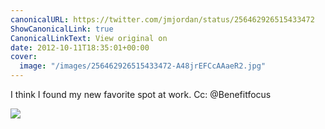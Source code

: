 ```yaml
---
canonicalURL: https://twitter.com/jmjordan/status/256462926515433472
ShowCanonicalLink: true
CanonicalLinkText: View original on
date: 2012-10-11T18:35:01+00:00
cover:
  image: "/images/256462926515433472-A48jrEFCcAAaeR2.jpg"
---
```

I think I found my new favorite spot at work. Cc: @Benefitfocus 

![](/images/256462926515433472-A48jrEFCcAAaeR2.jpg)